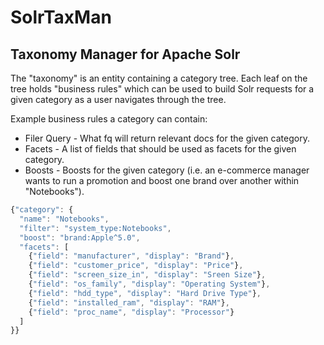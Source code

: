 SolrTaxMan
==========


## Taxonomy Manager for Apache Solr

The "taxonomy" is an entity containing a category tree. Each leaf on the tree holds "business rules" which can be used to build Solr requests for a given category as a user navigates through the tree.

Example business rules a category can contain:
- Filer Query - What fq will return relevant docs for the given category.
- Facets - A list of fields that should be used as facets for the given category.
- Boosts - Boosts for the given category (i.e. an e-commerce manager wants to run a promotion and boost one brand over another within "Notebooks").

```javascript
{"category": {
  "name": "Notebooks",
  "filter": "system_type:Notebooks",
  "boost": "brand:Apple^5.0",
  "facets": [
    {"field": "manufacturer", "display": "Brand"},
    {"field": "customer_price", "display": "Price"},
    {"field": "screen_size_in", "display": "Sreen Size"},
    {"field": "os_family", "display": "Operating System"},
    {"field": "hdd_type", "display": "Hard Drive Type"},
    {"field": "installed_ram", "display": "RAM"},
    {"field": "proc_name", "display": "Processor"}
  ]
}}
```
